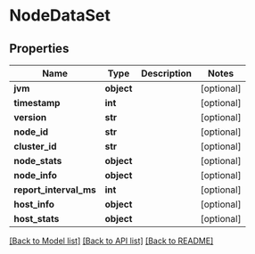 # NodeDataSet

## Properties
Name | Type | Description | Notes
------------ | ------------- | ------------- | -------------
**jvm** | **object** |  | [optional] 
**timestamp** | **int** |  | [optional] 
**version** | **str** |  | [optional] 
**node_id** | **str** |  | [optional] 
**cluster_id** | **str** |  | [optional] 
**node_stats** | **object** |  | [optional] 
**node_info** | **object** |  | [optional] 
**report_interval_ms** | **int** |  | [optional] 
**host_info** | **object** |  | [optional] 
**host_stats** | **object** |  | [optional] 

[[Back to Model list]](../README.md#documentation-for-models) [[Back to API list]](../README.md#documentation-for-api-endpoints) [[Back to README]](../README.md)


